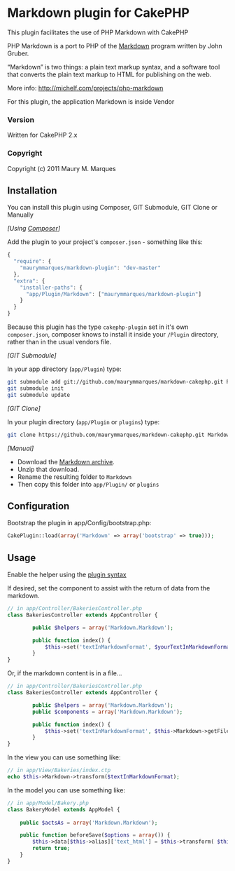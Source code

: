 # Markdown plugin for CakePHP

This plugin facilitates the use of PHP Markdown with CakePHP

PHP Markdown is a port to PHP of the [Markdown](http://daringfireball.net/projects/markdown) program written by John Gruber.

“Markdown” is two things: a plain text markup syntax, and a software tool that converts the plain text markup to HTML for publishing on the web.

More info: http://michelf.com/projects/php-markdown

For this plugin, the application Markdown is inside Vendor

### Version

Written for CakePHP 2.x

### Copyright

Copyright (c) 2011 Maury M. Marques

## Installation

You can install this plugin using Composer, GIT Submodule, GIT Clone or Manually

_[Using [Composer](http://getcomposer.org/)]_

Add the plugin to your project's `composer.json` - something like this:

```javascript
{
  "require": {
    "maurymmarques/markdown-plugin": "dev-master"
  },
  "extra": {
    "installer-paths": {
      "app/Plugin/Markdown": ["maurymmarques/markdown-plugin"]
    }
  }
}
```
Because this plugin has the type `cakephp-plugin` set in it's own `composer.json`, composer knows to install it inside your `/Plugin` directory, rather than in the usual vendors file.

_[GIT Submodule]_

In your app directory (`app/Plugin`) type:

```bash
git submodule add git://github.com/maurymmarques/markdown-cakephp.git Plugin/Markdown
git submodule init
git submodule update
```

_[GIT Clone]_

In your plugin directory (`app/Plugin` or `plugins`) type:

```bash
git clone https://github.com/maurymmarques/markdown-cakephp.git Markdown
```

_[Manual]_

* Download the [Markdown archive](https://github.com/maurymmarques/markdown-cakephp/archive/master.zip).
* Unzip that download.
* Rename the resulting folder to `Markdown`
* Then copy this folder into `app/Plugin/` or `plugins`

## Configuration

Bootstrap the plugin in app/Config/bootstrap.php:

```php
CakePlugin::load(array('Markdown' => array('bootstrap' => true)));
```

## Usage

Enable the helper using the [plugin syntax](http://book.cakephp.org/2.0/en/appendices/glossary.html#term-plugin-syntax)

If desired, set the component to assist with the return of data from the markdown.

```php
// in app/Controller/BakeriesController.php
class BakeriesController extends AppController {

		public $helpers = array('Markdown.Markdown');

		public function index() {
			$this->set('textInMarkdownFormat', $yourTextInMarkdownFormat);
		}
}
```

Or, if the markdown content is in a file...

```php
// in app/Controller/BakeriesController.php
class BakeriesController extends AppController {

		public $helpers = array('Markdown.Markdown');
		public $components = array('Markdown.Markdown');

		public function index() {
			$this->set('textInMarkdownFormat', $this->Markdown->getFile($pathToMarkdownFile));
		}
}
```

In the view you can use something like:

```php
// in app/View/Bakeries/index.ctp
echo $this->Markdown->transform($textInMarkdownFormat);
```

In the model you can use something like:

```php
// in app/Model/Bakery.php
class BakeryModel extends AppModel {
	
	public $actsAs = array('Markdown.Markdown');

	public function beforeSave($options = array()) {
		$this->data[$this->alias]['text_html'] = $this->transform( $this->data[$this->alias]['text_md'] );
		return true;
	}
}
